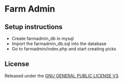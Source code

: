 # Farm Admin

## Setup instructions
* Create farmadmin_db in mysql
* Import the farmadmin_db.sql into the database
* Go to farmadmin/index.php and start creating picks

## License
Released under the [GNU GENERAL PUBLIC LICENSE V3](http://www.gnu.org/licenses/gpl-3.0.en.html).
